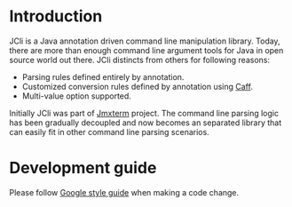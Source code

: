 # Introduction

JCli is a Java annotation driven command line manipulation library. Today, there are more than enough command line argument tools for Java in open source world out there. JCli distincts from others for following reasons:

* Parsing rules defined entirely by annotation.
* Customized conversion rules defined by annotation using [Caff](https://github.com/jiaqi/caff/wiki).
* Multi-value option supported.

Initially JCli was part of [Jmxterm](https://github.com/jiaqi/jmxterm) project. The command line parsing logic has been gradually decoupled and now becomes an separated library that can easily fit in other command line parsing scenarios.

# Development guide
Please follow [Google style guide](https://github.com/google/styleguide) when making a code change.
